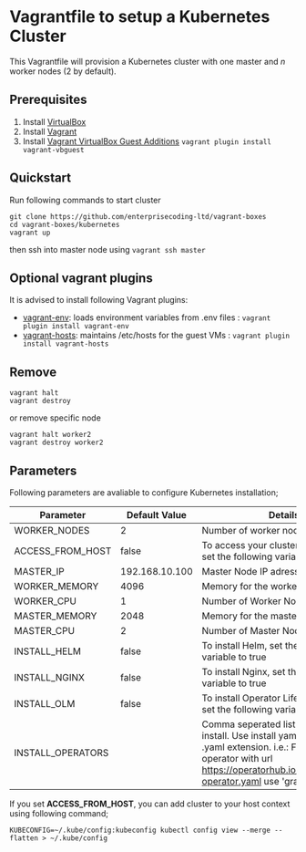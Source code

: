 # Vagrantfile to setup a Kubernetes Cluster
  
This Vagrantfile will provision a Kubernetes cluster with one master and _n_ worker nodes (2 by default).
  
## Prerequisites

1. Install [VirtualBox](https://www.virtualbox.org/wiki/Downloads)
2. Install [Vagrant](https://vagrantup.com/)
3. Install [Vagrant VirtualBox Guest Additions](https://github.com/dotless-de/vagrant-vbguest) `vagrant plugin install vagrant-vbguest`

  
## Quickstart

Run following commands to start cluster

```shell
git clone https://github.com/enterprisecoding-ltd/vagrant-boxes
cd vagrant-boxes/kubernetes
vagrant up
```
  
then ssh into master node using `vagrant ssh master`
  
## Optional vagrant plugins

It is advised to install following Vagrant plugins:
  
-  [vagrant-env](https://github.com/gosuri/vagrant-env): loads environment variables from .env files : `vagrant plugin install vagrant-env`
-  [vagrant-hosts](https://github.com/oscar-stack/vagrant-hosts): maintains /etc/hosts for the guest VMs : `vagrant plugin install vagrant-hosts`
  
## Remove


```shell
vagrant halt
vagrant destroy
```

or remove specific node

```shell
vagrant halt worker2
vagrant destroy worker2
```

## Parameters

Following parameters are avaliable to configure Kubernetes installation;
   
| Parameter | Default Value | Details
|--|--|--|
| WORKER_NODES | 2 | Number of worker nodes |
| ACCESS_FROM_HOST | false | To access your cluster from the host, set the following variable to true |
| MASTER_IP | 192.168.10.100 | Master Node IP adress |
| WORKER_MEMORY | 4096 | Memory for the worker VMs |
| WORKER_CPU | 1 | Number of Worker Node CPU  |
| MASTER_MEMORY | 2048 | Memory for the master VM |
| MASTER_CPU | 2 | Number of Master Node CPU |
| INSTALL_HELM | false | To install Helm, set the following variable to true |
| INSTALL_NGINX | false | To install Nginx, set the following variable to true |
| INSTALL_OLM | false | To install Operator Lifecycle Manager, set the following variable to true |
| INSTALL_OPERATORS |  | Comma seperated list of operators to install. Use install yaml name without .yaml extension. i.e.: For grafana operator with url https://operatorhub.io/install/grafana-operator.yaml use 'grafana-operator' |
  
  
If you set **ACCESS_FROM_HOST**, you can add cluster to your host context using following command;

```shell
KUBECONFIG=~/.kube/config:kubeconfig kubectl config view --merge --flatten > ~/.kube/config
```